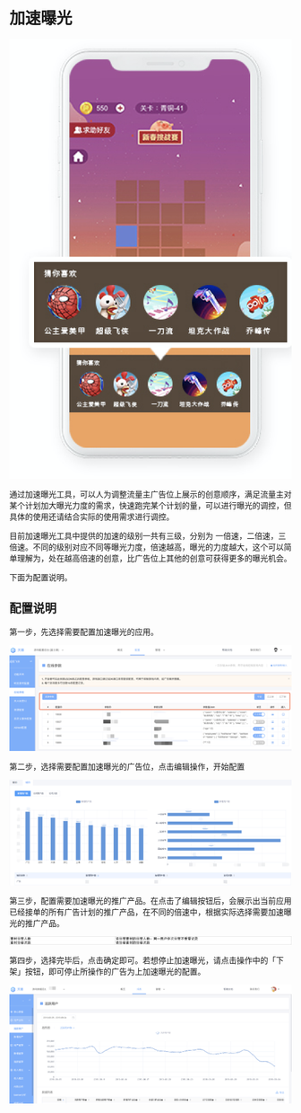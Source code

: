 # 加速曝光

![](../../../.gitbook/assets/image%20%28166%29.png)

通过加速曝光工具，可以人为调整流量主广告位上展示的创意顺序，满足流量主对某个计划加大曝光力度的需求，快速跑完某个计划的量，可以进行曝光的调控，但具体的使用还请结合实际的使用需求进行调控。

目前加速曝光工具中提供的加速的级别一共有三级，分别为 一倍速，二倍速，三倍速。不同的级别对应不同等曝光力度，倍速越高，曝光的力度越大，这个可以简单理解为，处在越高倍速的创意，比广告位上其他的创意可获得更多的曝光机会。

下面为配置说明。

## 配置说明

第一步，先选择需要配置加速曝光的应用。

![](../../../.gitbook/assets/image%20%289%29.png)

第二步，选择需要配置加速曝光的广告位，点击编辑操作，开始配置

![](../../../.gitbook/assets/image%20%28127%29.png)

第三步，配置需要加速曝光的推广产品。在点击了编辑按钮后，会展示出当前应用已经接单的所有广告计划的推广产品，在不同的倍速中，根据实际选择需要加速曝光的推广产品。

![](../../../.gitbook/assets/image%20%2895%29.png)

第四步，选择完毕后，点击确定即可。若想停止加速曝光，请点击操作中的「下架」按钮，即可停止所操作的广告为上加速曝光的配置。

![](../../../.gitbook/assets/image%20%28157%29.png)

